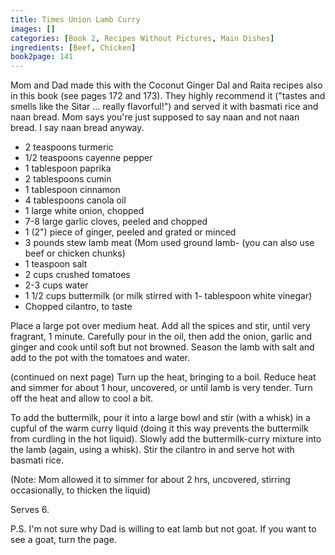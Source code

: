 ```yaml
---
title: Times Union Lamb Curry
images: []
categories: [Book 2, Recipes Without Pictures, Main Dishes]
ingredients: [Beef, Chicken]
book2page: 141
---
```


Mom and Dad made this with the Coconut Ginger Dal and Raita recipes also in this book (see pages 172 and 173). They highly recommend it ("tastes and smells like the Sitar ... really flavorful!") and served it with basmati rice and naan bread. Mom says you're just supposed to say naan and not naan bread. I say naan bread anyway. 

- 2 teaspoons turmeric
- 1/2 teaspoons cayenne pepper
- 1 tablespoon paprika
- 2 tablespoons cumin
- 1 tablespoon cinnamon
- 4 tablespoons canola oil
- 1 large white onion, chopped
- 7-8 large garlic cloves, peeled and chopped
- 1 (2") piece of ginger, peeled and grated or minced
- 3 pounds stew lamb meat (Mom used ground lamb- (you can also use beef or chicken chunks)
- 1 teaspoon salt
- 2 cups crushed tomatoes
- 2-3 cups water
- 1 1/2 cups buttermilk (or milk stirred with 1- tablespoon white vinegar)
- Chopped cilantro, to taste

Place a large pot over medium heat. Add all the spices and stir, until very fragrant, 1 minute. Carefully pour in the oil, then add the onion, garlic and ginger and cook until soft but not browned. Season the lamb with salt and add to the pot with the tomatoes and water. 

(continued on next page)
Turn up the heat, bringing to a boil. Reduce heat and simmer for about 1 hour, uncovered, or until lamb is very tender. Turn off the heat and allow to cool a bit. 

To add the buttermilk, pour it into a large bowl and stir (with a whisk) in a cupful of the warm curry liquid (doing it this way prevents the buttermilk from curdling in the hot liquid). Slowly add the buttermilk-curry mixture into the lamb (again, using a whisk). Stir the cilantro in and serve hot with basmati rice. 

(Note: Mom allowed it to simmer for about 2 hrs, uncovered, stirring occasionally, to thicken the liquid) 

Serves 6. 

P.S. I'm not sure why Dad is willing to eat lamb but not goat. If you want to see a goat, turn the page.
